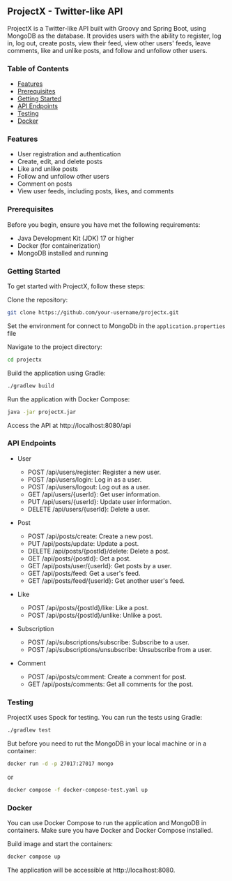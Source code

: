 ## ProjectX - Twitter-like API
ProjectX is a Twitter-like API built with Groovy and Spring Boot, using MongoDB as the database. It provides users with the ability to register, log in, log out, create posts, view their feed, view other users' feeds, leave comments, like and unlike posts, and follow and unfollow other users.

### Table of Contents
- [Features](#Features)
- [Prerequisites](#Prerequisites)
- [Getting Started](#Getting-Started)
- [API Endpoints](#API-Endpoints)
- [Testing](#Testing)
- [Docker](#Docker)


### Features
- User registration and authentication
- Create, edit, and delete posts
- Like and unlike posts
- Follow and unfollow other users
- Comment on posts
- View user feeds, including posts, likes, and comments

### Prerequisites
Before you begin, ensure you have met the following requirements:

- Java Development Kit (JDK) 17 or higher
- Docker (for containerization)
- MongoDB installed and running

### Getting Started
To get started with ProjectX, follow these steps:

Clone the repository:


``` bash
git clone https://github.com/your-username/projectx.git
```

Set the environment for connect to MongoDb in the `application.properties` file



Navigate to the project directory:
``` bash
cd projectx
```
Build the application using Gradle:

``` bash
./gradlew build
```
Run the application with Docker Compose:

``` bash
java -jar projectX.jar
```

Access the API at http://localhost:8080/api

### API Endpoints
- User
  - POST /api/users/register: Register a new user.
  - POST /api/users/login: Log in as a user.
  - POST /api/users/logout: Log out as a user.
  - GET /api/users/{userId}: Get user information.
  - PUT /api/users/{userId}: Update user information.
  - DELETE /api/users/{userId}: Delete a user.

- Post
  - POST /api/posts/create: Create a new post.
  - PUT /api/posts/update: Update a post.
  - DELETE /api/posts/{postId}/delete: Delete a post.
  - GET /api/posts/{postId}: Get a post.
  - GET /api/posts/user/{userId}: Get posts by a user.
  - GET /api/posts/feed: Get a user's feed.
  - GET /api/posts/feed/{userId}: Get another user's feed.

- Like
  - POST /api/posts/{postId}/like: Like a post.
  - POST /api/posts/{postId}/unlike: Unlike a post.
  
- Subscription
  - POST /api/subscriptions/subscribe: Subscribe to a user.
  - POST /api/subscriptions/unsubscribe: Unsubscribe from a user.
  
- Comment
  - POST /api/posts/comment: Create a comment for post.
  - GET /api/posts/comments: Get all comments for the post.

### Testing
ProjectX uses Spock for testing. You can run the tests using Gradle:

```bash
./gradlew test
```
But before you need to rut the MongoDB in your local machine or in a container:

```bash
docker run -d -p 27017:27017 mongo
```

or
```bash
docker compose -f docker-compose-test.yaml up   
```

### Docker
You can use Docker Compose to run the application and MongoDB in containers. Make sure you have Docker and Docker Compose installed.

Build image and start the containers:

```bash
docker compose up
```
The application will be accessible at http://localhost:8080.
